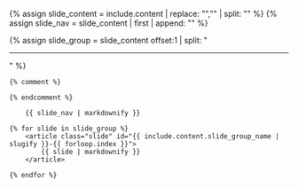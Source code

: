 ---
---

{% assign slide_content = include.content | replace: "<!--#","" | replace: "#-->","" | split: "</nav>"  %}
{% assign slide_nav = slide_content | first | append: "</nav>" %}


{% assign slide_group = slide_content offset:1 | split: "<hr />" %}

    {% comment %}
    
    {% endcomment %}

        {{ slide_nav | markdownify }}
    
    {% for slide in slide_group %}
        <article class="slide" id="{{ include.content.slide_group_name | slugify }}-{{ forloop.index }}">
            {{ slide | markdownify }}
        </article>

    {% endfor %}